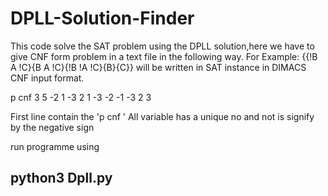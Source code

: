 # DPLL-Solution-Finder

This code solve the SAT problem using the DPLL solution,here we have to give CNF form problem in a text file in the following way.
For Example: {{!B A !C}{B A !C}{!B !A !C}{B}{C}} will be written in SAT instance in DIMACS CNF input format.

p cnf 3  5
-2 1 -3
2 1 -3
-2 -1 -3
2
3
 
First line contain the  'p cnf <no of variables>  <no of lines>'
All variable has a unique no and not is signify by the negative sign
  
run programme using
## python3 Dpll.py  <data input file name> 
